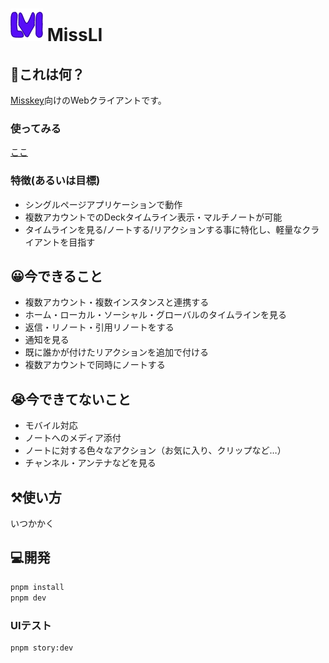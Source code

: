 # ![](./public/missli-logo-small.png) MissLI

## 🤔これは何？

[Misskey](https://join.misskey.page/ja-JP/)向けのWebクライアントです。

### 使ってみる
[ここ](https://uboar.github.io/missli/)

### 特徴(あるいは目標)
- シングルページアプリケーションで動作
- 複数アカウントでのDeckタイムライン表示・マルチノートが可能
- タイムラインを見る/ノートする/リアクションする事に特化し、軽量なクライアントを目指す

## 😀今できること
- 複数アカウント・複数インスタンスと連携する
- ホーム・ローカル・ソーシャル・グローバルのタイムラインを見る
- 返信・リノート・引用リノートをする
- 通知を見る
- 既に誰かが付けたリアクションを追加で付ける
- 複数アカウントで同時にノートする

## 😭今できてないこと
- モバイル対応
- ノートへのメディア添付
- ノートに対する色々なアクション（お気に入り、クリップなど…）
- チャンネル・アンテナなどを見る

## ⚒️使い方
いつかかく

## 💻開発

``` sh
pnpm install
pnpm dev
```

### UIテスト
``` sh
pnpm story:dev
```